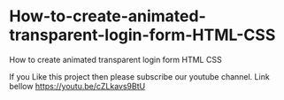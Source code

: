 # How-to-create-animated-transparent-login-form-HTML-CSS
How to create animated transparent login form HTML CSS

If you Like this project then please subscribe our youtube channel. Link bellow
https://youtu.be/cZLkavs9BtU
